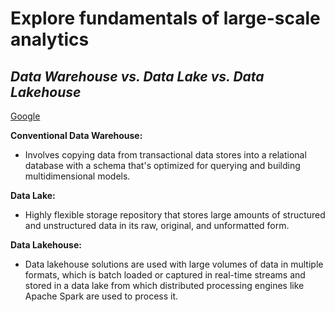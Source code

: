 # Explore fundamentals of large-scale analytics
## *Data Warehouse vs. Data Lake vs. Data Lakehouse*
[Google](https://www.striim.com/blog/data-warehouse-vs-data-lake-vs-data-lakehouse-an-overview/)

**Conventional Data Warehouse:**
- Involves copying data from transactional data stores into a relational database with a schema that's optimized for querying and building multidimensional models.

**Data Lake:**
- Highly flexible storage repository that stores large amounts of structured and unstructured data in its raw, original, and unformatted form.

**Data Lakehouse:**
- Data lakehouse solutions are used with large volumes of data in multiple formats, which is batch loaded or captured in real-time streams and stored in a data lake from which distributed processing engines like Apache Spark are used to process it.

